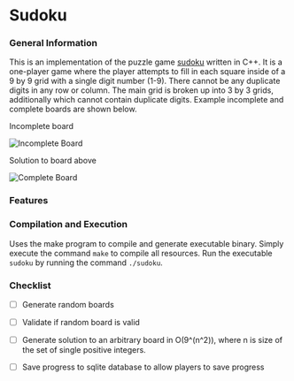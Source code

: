 # Sudoku

### General Information

This is an implementation of the puzzle game [sudoku](https://en.wikipedia.org/wiki/Sudoku) written in C++. It is a one-player game where the player attempts to fill in each square inside of a 9 by 9 grid with a single digit number (1-9). There cannot be any duplicate digits in any row or column. The main grid is broken up into 3 by 3 grids, additionally which cannot contain duplicate digits. Example incomplete and complete boards are shown below.

Incomplete board

![Incomplete Board](https://upload.wikimedia.org/wikipedia/commons/thumb/e/e0/Sudoku_Puzzle_by_L2G-20050714_standardized_layout.svg/500px-Sudoku_Puzzle_by_L2G-20050714_standardized_layout.svg.png)

Solution to board above

![Complete Board](https://upload.wikimedia.org/wikipedia/commons/thumb/1/12/Sudoku_Puzzle_by_L2G-20050714_solution_standardized_layout.svg/500px-Sudoku_Puzzle_by_L2G-20050714_solution_standardized_layout.svg.png)

### Features

### Compilation and Execution

Uses the make program to compile and generate executable binary. Simply execute the command `make` to compile all resources. Run the executable `sudoku` by running the command `./sudoku`.

### Checklist

- [ ] Generate random boards
- [ ] Validate if random board is valid
- [ ] Generate solution to an arbitrary board in O(9^(n^2)), where n is size of the set of single positive integers.
- [ ] Save progress to sqlite database to allow players to save progress

